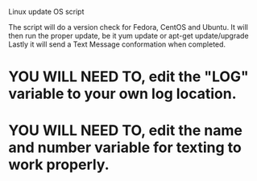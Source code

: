 Linux update OS script

The script will do a version check for Fedora, CentOS and Ubuntu.
It will then run the proper update, be it yum update or apt-get update/upgrade
Lastly it will send a Text Message conformation when completed.

# YOU WILL NEED TO, edit the "LOG" variable to your own log location.
# YOU WILL NEED TO, edit the name and number variable for texting to work properly.



